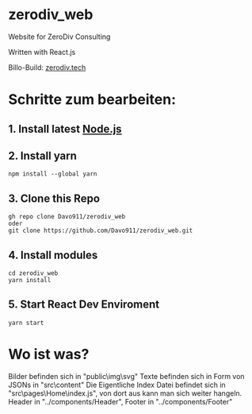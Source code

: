 # zerodiv_web
 Website for ZeroDiv Consulting

 Written with React.js
 
 Billo-Build: [zerodiv.tech](http://zerodiv.tech/)

# Schritte zum bearbeiten:
 ## 1. Install latest [Node.js](https://nodejs.org/en/)
 ## 2. Install yarn
 ```
 npm install --global yarn
 ```
 
 ## 3. Clone this Repo
 ```
 gh repo clone Davo911/zerodiv_web
 oder
 git clone https://github.com/Davo911/zerodiv_web.git
 ```

 ## 4. Install modules
 ```
 cd zerodiv_web
 yarn install
 ```

 ## 5. Start React Dev Enviroment
 ```
 yarn start
 ```

# Wo ist was?
Bilder befinden sich in "public\img\svg\"
Texte befinden sich in Form von JSONs in "src\content\"
Die Eigentliche Index Datei befindet sich in "src\pages\Home\index.js", von dort aus kann man sich weiter hangeln.
Header in "../components/Header", Footer in "../components/Footer"